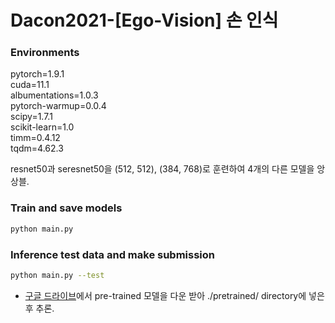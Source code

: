 # Dacon2021-[Ego-Vision] 손 인식

### Environments
pytorch=1.9.1\
cuda=11.1\
albumentations=1.0.3\
pytorch-warmup=0.0.4\
scipy=1.7.1\
scikit-learn=1.0\
timm=0.4.12\
tqdm=4.62.3


resnet50과 seresnet50을 (512, 512), (384, 768)로 훈련하여 4개의 다른 모델을 앙상블.

### Train and save models
```bash
python main.py
```

### Inference test data and make submission
```bash
python main.py --test
```

* [구글 드라이브](https://drive.google.com/drive/folders/1DF78Y855yCuZ0V21JEI6qkcya4VyOzjl)에서 pre-trained 모델을 다운 받아
./pretrained/ directory에 넣은 후 추론.
